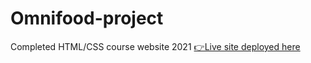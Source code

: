 # Omnifood-project
Completed HTML/CSS course website 2021
[👉Live site deployed here](ejc-omnifood.netlify.app)
